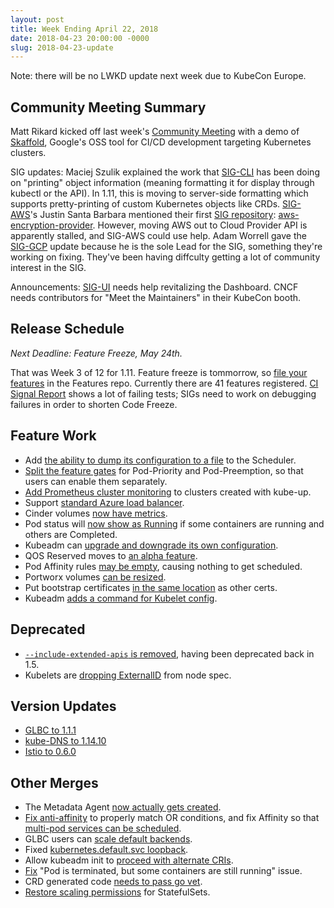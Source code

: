 ```yaml
---
layout: post
title: Week Ending April 22, 2018
date: 2018-04-23 20:00:00 -0000
slug: 2018-04-23-update
---
```


Note: there will be no LWKD update next week due to KubeCon Europe.

## Community Meeting Summary

Matt Rikard kicked off last week's [Community Meeting](https://bit.ly/k8scommunity) with a demo of [Skaffold](https://github.com/GoogleCloudPlatform/skaffold), Google's OSS tool for CI/CD development targeting Kubernetes clusters.

SIG updates:  Maciej Szulik explained the work that [SIG-CLI](https://github.com/kubernetes/community/tree/master/sig-cli) has been doing on "printing" object information (meaning formatting it for display through kubectl or the API).  In 1.11, this is moving to server-side formatting which supports pretty-printing of custom Kubernetes objects like CRDs. [SIG-AWS](https://github.com/kubernetes/community/tree/master/sig-aws)'s Justin Santa Barbara mentioned their first [SIG repository](https://github.com/kubernetes/community/blob/master/kubernetes-repositories.md#sig-repositories): [aws-encryption-provider](https://github.com/kubernetes-sigs/aws-encryption-provider).  However, moving AWS out to Cloud Provider API is apparently stalled, and SIG-AWS could use help.  Adam Worrell gave the [SIG-GCP](https://github.com/kubernetes/community/tree/master/sig-gcp) update because he is the sole Lead for the SIG, something they're working on fixing. They've been having diffculty getting a lot of community interest in the SIG.

Announcements: [SIG-UI](https://github.com/kubernetes/community/blob/master/sig-ui/README.md) needs help revitalizing the Dashboard. CNCF needs contributors for "Meet the Maintainers" in their KubeCon booth.

## Release Schedule

*Next Deadline: Feature Freeze, May 24th.*

That was Week 3 of 12 for 1.11.  Feature freeze is tommorrow, so [file your features](https://github.com/kubernetes/features/issues) in the Features repo.  Currently there are 41 features registered. [CI Signal Report](https://bit.ly/k8s111-cisignal) shows a lot of failing tests; SIGs need to work on debugging failures in order to shorten Code Freeze.

## Feature Work

* Add [the ability to dump its configuration to a file](https://github.com/kubernetes/kubernetes/pull/62515) to the Scheduler.
* [Split the feature gates](https://github.com/kubernetes/kubernetes/pull/62243) for Pod-Priority and Pod-Preemption, so that users can enable them separately.
* [Add Prometheus cluster monitoring](https://github.com/kubernetes/kubernetes/pull/62195) to clusters created with kube-up.
* Support [standard Azure load balancer](https://github.com/kubernetes/kubernetes/pull/62707).
* Cinder volumes [now have metrics](https://github.com/kubernetes/kubernetes/pull/62668).
* Pod status will [now show as Running](https://github.com/kubernetes/kubernetes/pull/62642) if some containers are running and others are Completed.
* Kubeadm can [upgrade and downgrade its own configuration](https://github.com/kubernetes/kubernetes/pull/62568).
* QOS Reserved moves to [an alpha feature](https://github.com/kubernetes/kubernetes/pull/62509).
* Pod Affinity rules [may be empty](https://github.com/kubernetes/kubernetes/pull/62448), causing nothing to get scheduled.
* Portworx volumes [can be resized](https://github.com/kubernetes/kubernetes/pull/62308).
* Put bootstrap certificates [in the same location](https://github.com/kubernetes/kubernetes/pull/62152) as other certs.
* Kubeadm [adds a command for Kubelet config](https://github.com/kubernetes/kubernetes/pull/57224).

## Deprecated

* [`--include-extended-apis` is removed](https://github.com/kubernetes/kubernetes/pull/62803), having been deprecated back in 1.5.
* Kubelets are [dropping ExternalID](https://github.com/kubernetes/kubernetes/pull/61877) from node spec.

## Version Updates

* [GLBC to 1.1.1](https://github.com/kubernetes/kubernetes/pull/62751)
* [kube-DNS to 1.14.10](https://github.com/kubernetes/kubernetes/pull/62676)
* [Istio to 0.6.0](https://github.com/kubernetes/kubernetes/pull/61911)

## Other Merges

* The Metadata Agent [now actually gets created](https://github.com/kubernetes/kubernetes/pull/62909).
* [Fix anti-affinity](https://github.com/kubernetes/kubernetes/pull/62715) to properly match OR conditions, and fix Affinity so that [multi-pod services can be scheduled](https://github.com/kubernetes/kubernetes/pull/62591).
* GLBC users can [scale default backends](https://github.com/kubernetes/kubernetes/pull/62685).
* Fixed [kubernetes.default.svc loopback](https://github.com/kubernetes/kubernetes/pull/62649).
* Allow kubeadm init to [proceed with alternate CRIs](https://github.com/kubernetes/kubernetes/pull/62481).
* [Fix](https://github.com/kubernetes/kubernetes/pull/62464) "Pod is terminated, but some containers are still running" issue.
* CRD generated code [needs to pass go vet](https://github.com/kubernetes/kubernetes/pull/62412).
* [Restore scaling permissions](https://github.com/kubernetes/kubernetes/pull/62336) for StatefulSets.
